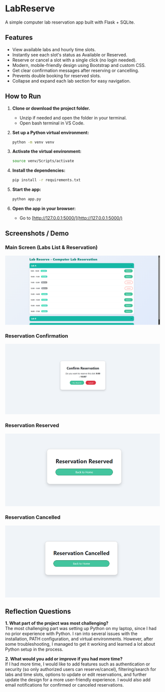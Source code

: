 # LabReserve

A simple computer lab reservation app built with Flask + SQLite.

## Features

- View available labs and hourly time slots.
- Instantly see each slot's status as Available or Reserved.
- Reserve or cancel a slot with a single click (no login needed).
- Modern, mobile-friendly design using Bootstrap and custom CSS.
- Get clear confirmation messages after reserving or cancelling.
- Prevents double booking for reserved slots.
- Collapse and expand each lab section for easy navigation.


## How to Run

1. **Clone or download the project folder.**
    - Unzip if needed and open the folder in your terminal.
    - Open bash terminal in VS Code.

2. **Set up a Python virtual environment:**
    ```bash
    python -m venv venv
    ```

3. **Activate the virtual environment:**
    ```bash
    source venv/Scripts/activate
    ```
    
4. **Install the dependencies:**
    ```bash
    pip install -r requirements.txt
    ```

5. **Start the app:**
    ```bash
    python app.py
    ```

6. **Open the app in your browser:**
    - Go to [http://127.0.0.1:5000/](http://127.0.0.1:5000/)


## Screenshots / Demo

### Main Screen (Labs List & Reservation)
![Main UI](screenshots/main.png)

### Reservation Confirmation
![Confirm Reservation](screenshots/confirm-reservation.png)

### Reservation Reserved
![Reservation Reserved](screenshots/reservation-reserved.png)

### Reservation Cancelled
![Reservation Cancelled](screenshots/reservation-cancelled.png)

## Reflection Questions

**1. What part of the project was most challenging?**  
The most challenging part was setting up Python on my laptop, since I had no prior experience with Python. I ran into several issues with the installation, PATH configuration, and virtual environments. However, after some troubleshooting, I managed to get it working and learned a lot about Python setup in the process.

**2. What would you add or improve if you had more time?**  
If I had more time, I would like to add features such as authentication or security (so only authorized users can reserve/cancel), filtering/search for labs and time slots, options to update or edit reservations, and further update the design for a more user-friendly experience. I would also add email notifications for confirmed or canceled reservations.

